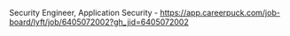 Security Engineer, Application Security - https://app.careerpuck.com/job-board/lyft/job/6405072002?gh_jid=6405072002

